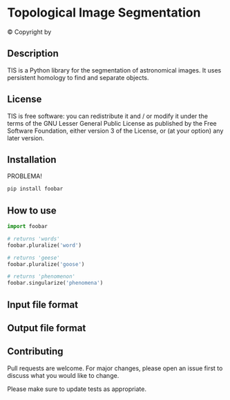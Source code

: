 # Topological Image Segmentation 
© Copyright by

## Description
TIS is a Python library for the segmentation of astronomical images. It uses persistent homology to find and separate objects.


## License
TIS is free software: you can redistribute it and / or modify it under the terms of the GNU Lesser General Public License as published by the Free Software Foundation, either version 3 of the License, or (at your option) any later version.

## Installation

PROBLEMA!

```bash
pip install foobar
```

## How to use

```python
import foobar

# returns 'words'
foobar.pluralize('word')

# returns 'geese'
foobar.pluralize('goose')

# returns 'phenomenon'
foobar.singularize('phenomena')
```

## Input file format

## Output file format

## Contributing
Pull requests are welcome. For major changes, please open an issue first to discuss what you would like to change.

Please make sure to update tests as appropriate.
